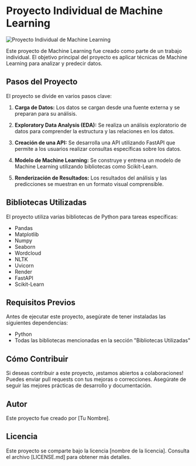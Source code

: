 # Proyecto Individual de Machine Learning

![Proyecto Individual de Machine Learning](https://user-images.githubusercontent.com/67664604/217914153-1eb00e25-ac08-4dfa-aaf8-53c09038f082.png)

Este proyecto de Machine Learning fue creado como parte de un trabajo individual. El objetivo principal del proyecto es aplicar técnicas de Machine Learning para analizar y predecir datos.

## Pasos del Proyecto

El proyecto se divide en varios pasos clave:

1. **Carga de Datos:** Los datos se cargan desde una fuente externa y se preparan para su análisis.

2. **Exploratory Data Analysis (EDA):** Se realiza un análisis exploratorio de datos para comprender la estructura y las relaciones en los datos.

3. **Creación de una API:** Se desarrolla una API utilizando FastAPI que permite a los usuarios realizar consultas específicas sobre los datos.

4. **Modelo de Machine Learning:** Se construye y entrena un modelo de Machine Learning utilizando bibliotecas como Scikit-Learn.

5. **Renderización de Resultados:** Los resultados del análisis y las predicciones se muestran en un formato visual comprensible.

## Bibliotecas Utilizadas

El proyecto utiliza varias bibliotecas de Python para tareas específicas:

- Pandas
- Matplotlib
- Numpy
- Seaborn
- Wordcloud
- NLTK
- Uvicorn
- Render
- FastAPI
- Scikit-Learn

## Requisitos Previos

Antes de ejecutar este proyecto, asegúrate de tener instaladas las siguientes dependencias:

- Python
- Todas las bibliotecas mencionadas en la sección "Bibliotecas Utilizadas"

## Cómo Contribuir

Si deseas contribuir a este proyecto, ¡estamos abiertos a colaboraciones! Puedes enviar pull requests con tus mejoras o correcciones. Asegúrate de seguir las mejores prácticas de desarrollo y documentación.

## Autor

Este proyecto fue creado por [Tu Nombre].

## Licencia

Este proyecto se comparte bajo la licencia [nombre de la licencia]. Consulta el archivo [LICENSE.md] para obtener más detalles.


